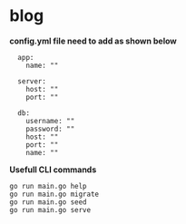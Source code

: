 # blog

**config.yml file need to add as shown below**

```
  app:
    name: ""

  server:
    host: ""
    port: ""

  db:
    username: ""
    password: ""
    host: ""
    port: ""
    name: ""

```

**Usefull CLI commands**

```
go run main.go help
go run main.go migrate
go run main.go seed
go run main.go serve

```
